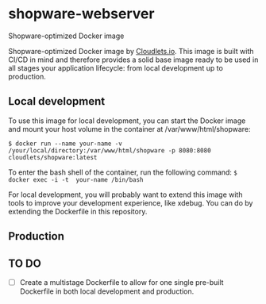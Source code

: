 # shopware-webserver
Shopware-optimized Docker image

Shopware-optimized Docker image by [Cloudlets.io](https://cloudlets.io). This image is built with CI/CD in mind and therefore provides a solid base image ready to be used in all stages your application lifecycle: from local development up to production. 

## Local development
To use this image for local development, you can start the Docker image and mount your host volume in the container at /var/www/html/shopware:

```$ docker run --name your-name -v /your/local/directory:/var/www/html/shopware -p 8080:8080 cloudlets/shopware:latest```

To enter the bash shell of the container, run the following command:
```$ docker exec -i -t  your-name /bin/bash```

For local development, you will probably want to extend this image with tools to improve your development experience, like xdebug. You can do by extending the Dockerfile in this repository.

## Production

## TO DO
- [ ] Create a multistage Dockerfile to allow for one single pre-built Dockerfile in both local development and production.
